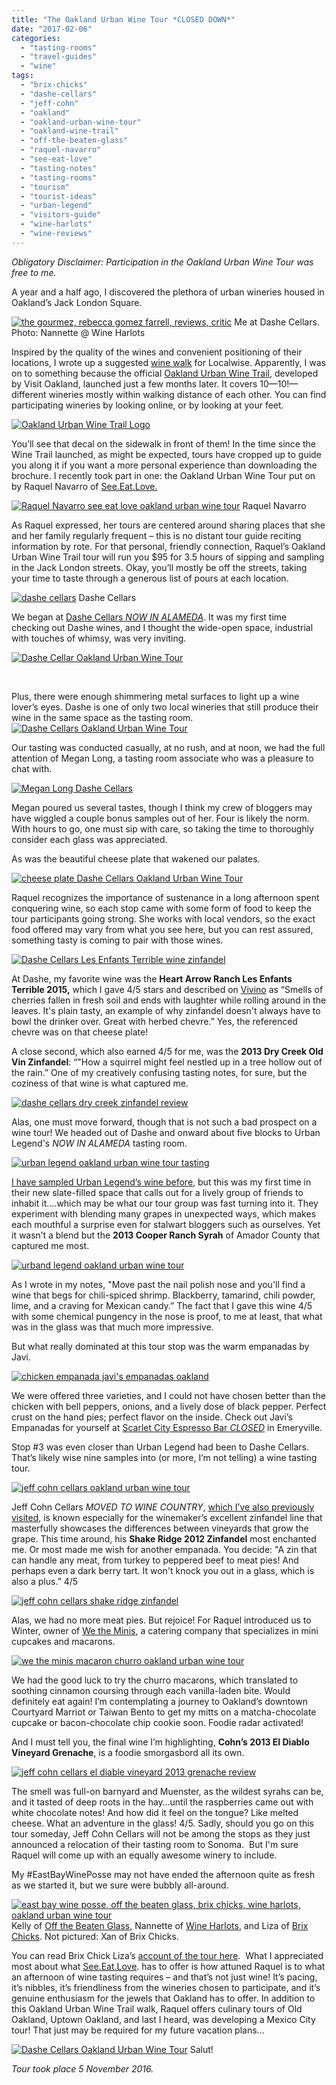 ```yaml
---
title: "The Oakland Urban Wine Tour *CLOSED DOWN*"
date: "2017-02-06"
categories:
  - "tasting-rooms"
  - "travel-guides"
  - "wine"
tags:
  - "brix-chicks"
  - "dashe-cellars"
  - "jeff-cohn"
  - "oakland"
  - "oakland-urban-wine-tour"
  - "oakland-wine-trail"
  - "off-the-beaten-glass"
  - "raquel-navarro"
  - "see-eat-love"
  - "tasting-notes"
  - "tasting-rooms"
  - "tourism"
  - "tourist-ideas"
  - "urban-legend"
  - "visitors-guide"
  - "wine-harlots"
  - "wine-reviews"
---
```


_Obligatory Disclaimer: Participation in the Oakland Urban Wine Tour was free to me._

A year and a half ago, I discovered the plethora of urban wineries housed in Oakland’s Jack London Square.




<div class="caption">

[![the gourmez, rebecca gomez farrell, reviews, critic](http://s3.amazonaws.com/thegourmez-wpmedia/2017/01/RGF-vespa-400x500.jpg)](http://s3.amazonaws.com/thegourmez-wpmedia/2017/01/RGF-vespa.jpg) Me at Dashe Cellars. Photo: Nannette @ Wine Harlots</div>


Inspired by the quality of the wines and convenient positioning of their locations, I wrote up a suggested [wine walk](https://www.localwise.com/a/49-a-winery-walking-tour-in-jack-london-square) for Localwise. Apparently, I was on to something because the official [Oakland Urban Wine Trail,](https://www.visitoakland.com/things-to-do/oakland-urban-wine-trail/) developed by Visit Oakland, launched just a few months later. It covers 10—10!—different wineries mostly within walking distance of each other. You can find participating wineries by looking online, or by looking at your feet.

[![Oakland Urban Wine Trail Logo](http://s3.amazonaws.com/thegourmez-wpmedia/2017/02/oaklandurbanwine-335x500.jpg)](http://s3.amazonaws.com/thegourmez-wpmedia/2017/02/oaklandurbanwine.jpg)

You’ll see that decal on the sidewalk in front of them! In the time since the Wine Trail launched, as might be expected, tours have cropped up to guide you along it if you want a more personal experience than downloading the brochure. I recently took part in one: the Oakland Urban Wine Tour put on by Raquel Navarro of [See.Eat.Love.](http://www.seeeatlove.com/)




<div class="caption">

[![Raquel Navarro see eat love oakland urban wine tour](http://s3.amazonaws.com/thegourmez-wpmedia/2017/02/UrbanWineTrail_07-360x500.jpg)](http://s3.amazonaws.com/thegourmez-wpmedia/2017/02/UrbanWineTrail_07.jpg) Raquel Navarro</div>


As Raquel expressed, her tours are centered around sharing places that she and her family regularly frequent – this is no distant tour guide reciting information by rote. For that personal, friendly connection, Raquel’s Oakland Urban Wine Trail tour will run you $95 for 3.5 hours of sipping and sampling in the Jack London streets. Okay, you’ll mostly be off the streets, taking your time to taste through a generous list of pours at each location.




<div class="caption">

[![dashe cellars](http://s3.amazonaws.com/thegourmez-wpmedia/2017/02/UrbanWineTrail_04-500x334.jpg)](http://s3.amazonaws.com/thegourmez-wpmedia/2017/02/UrbanWineTrail_04.jpg) Dashe Cellars</div>


We began at [Dashe Cellars *NOW IN ALAMEDA*](https://www.visitoakland.com/plugins/crm/count/?type=server&key=4_3090&val=5e48a1701650c96b7ad495b0f268875ce0330cb6665c2158b38484e2a5956d8fba9b96d81a74e5d6dbe6babb33859a8dfb865c2c23e11ef357). It was my first time checking out Dashe wines, and I thought the wide-open space, industrial with touches of whimsy, was very inviting.

[![Dashe Cellar Oakland Urban Wine Tour](http://s3.amazonaws.com/thegourmez-wpmedia/2017/02/UrbanWineTrail_01-381x500.jpg)](http://s3.amazonaws.com/thegourmez-wpmedia/2017/02/UrbanWineTrail_01.jpg)

 

Plus, there were enough shimmering metal surfaces to light up a wine lover’s eyes. Dashe is one of only two local wineries that still produce their wine in the same space as the tasting room. [![Dashe Cellars Oakland Urban Wine Tour](http://s3.amazonaws.com/thegourmez-wpmedia/2017/02/UrbanWineTrail_03-390x500.jpg)](http://s3.amazonaws.com/thegourmez-wpmedia/2017/02/UrbanWineTrail_03.jpg)

Our tasting was conducted casually, at no rush, and at noon, we had the full attention of Megan Long, a tasting room associate who was a pleasure to chat with.

[![Megan Long Dashe Cellars](http://s3.amazonaws.com/thegourmez-wpmedia/2017/02/UrbanWineTrail_09-500x334.jpg)](http://s3.amazonaws.com/thegourmez-wpmedia/2017/02/UrbanWineTrail_09.jpg)

Megan poured us several tastes, though I think my crew of bloggers may have wiggled a couple bonus samples out of her. Four is likely the norm. With hours to go, one must sip with care, so taking the time to thoroughly consider each glass was appreciated.

As was the beautiful cheese plate that wakened our palates.

[![cheese plate Dashe Cellars Oakland Urban Wine Tour](http://s3.amazonaws.com/thegourmez-wpmedia/2017/02/UrbanWineTrail_02-500x334.jpg)](http://s3.amazonaws.com/thegourmez-wpmedia/2017/02/UrbanWineTrail_02.jpg)

Raquel recognizes the importance of sustenance in a long afternoon spent conquering wine, so each stop came with some form of food to keep the tour participants going strong. She works with local vendors, so the exact food offered may vary from what you see here, but you can rest assured, something tasty is coming to pair with those wines.

[![Dashe Cellars Les Enfants Terrible wine zinfandel](http://s3.amazonaws.com/thegourmez-wpmedia/2017/02/UrbanWineTrail_12-362x500.jpg)](http://s3.amazonaws.com/thegourmez-wpmedia/2017/02/UrbanWineTrail_12.jpg)

At Dashe, my favorite wine was the **Heart Arrow Ranch Les Enfants Terrible 2015,** which I gave 4/5 stars and described on [Vivino](https://www.vivino.com/users/becca.gom) as “Smells of cherries fallen in fresh soil and ends with laughter while rolling around in the leaves. It's plain tasty, an example of why zinfandel doesn't always have to bowl the drinker over. Great with herbed chevre.” Yes, the referenced chevre was on that cheese plate!

A close second, which also earned 4/5 for me, was the **2013 Dry Creek Old Vin Zinfandel**: “"How a squirrel might feel nestled up in a tree hollow out of the rain.” One of my creatively confusing tasting notes, for sure, but the coziness of that wine is what captured me.

[![dashe cellars dry creek zinfandel review](http://s3.amazonaws.com/thegourmez-wpmedia/2017/02/UrbanWineTrail_16-334x500.jpg)](http://s3.amazonaws.com/thegourmez-wpmedia/2017/02/UrbanWineTrail_16.jpg)

Alas, one must move forward, though that is not such a bad prospect on a wine tour! We headed out of Dashe and onward about five blocks to Urban Legend's *NOW IN ALAMEDA* tasting room.

[![urban legend oakland urban wine tour tasting](http://s3.amazonaws.com/thegourmez-wpmedia/2017/02/UrbanWineTrail_20-500x436.jpg)](http://s3.amazonaws.com/thegourmez-wpmedia/2017/02/UrbanWineTrail_20.jpg)

[I have sampled Urban Legend’s wine before](https://thegourmez.com/blog/2015/07/28/urban-legend-cellars-tasting/), but this was my first time in their new slate-filled space that calls out for a lively group of friends to inhabit it….which may be what our tour group was fast turning into it. They experiment with blending many grapes in unexpected ways, which makes each mouthful a surprise even for stalwart bloggers such as ourselves. Yet it wasn’t a blend but the **2013 Cooper Ranch Syrah** of Amador County that captured me most.

[![urband legend oakland urban wine tour](http://s3.amazonaws.com/thegourmez-wpmedia/2017/02/UrbanWineTrail_28-500x334.jpg)](http://s3.amazonaws.com/thegourmez-wpmedia/2017/02/UrbanWineTrail_28.jpg)

As I wrote in my notes, "Move past the nail polish nose and you'll find a wine that begs for chili-spiced shrimp. Blackberry, tamarind, chili powder, lime, and a craving for Mexican candy.” The fact that I gave this wine 4/5 with some chemical pungency in the nose is proof, to me at least, that what was in the glass was that much more impressive.

But what really dominated at this tour stop was the warm empanadas by Javi.

[![chicken empanada javi's empanadas oakland](http://s3.amazonaws.com/thegourmez-wpmedia/2017/02/UrbanWineTrail_26-500x488.jpg)](http://s3.amazonaws.com/thegourmez-wpmedia/2017/02/UrbanWineTrail_26.jpg)

We were offered three varieties, and I could not have chosen better than the chicken with bell peppers, onions, and a lively dose of black pepper. Perfect crust on the hand pies; perfect flavor on the inside. Check out Javi’s Empanadas for yourself at [Scarlet City Espresso Bar *CLOSED*](http://www.scarletcityroasting.com/espresso-bar/) in Emeryville.

Stop #3 was even closer than Urban Legend had been to Dashe Cellars. That’s likely wise nine samples into (or more, I’m not telling) a wine tasting tour.

[![jeff cohn cellars oakland urban wine tour](http://s3.amazonaws.com/thegourmez-wpmedia/2017/02/UrbanWineTrail_33-500x334.jpg)](http://s3.amazonaws.com/thegourmez-wpmedia/2017/02/UrbanWineTrail_33.jpg)

Jeff Cohn Cellars *MOVED TO WINE COUNTRY*, [which I’ve also previously visited](https://thegourmez.com/blog/2015/07/16/jeff-cohn-cellars/), is known especially for the winemaker’s excellent zinfandel line that masterfully showcases the differences between vineyards that grow the grape. This time around, his **Shake Ridge 2012 Zinfandel** most enchanted me. Or most made me wish for another empanada. You decide: "A zin that can handle any meat, from turkey to peppered beef to meat pies! And perhaps even a dark berry tart. It won't knock you out in a glass, which is also a plus.” 4/5

[![jeff cohn cellars shake ridge zinfandel](http://s3.amazonaws.com/thegourmez-wpmedia/2017/02/UrbanWineTrail_37-334x500.jpg)](http://s3.amazonaws.com/thegourmez-wpmedia/2017/02/UrbanWineTrail_37.jpg)

Alas, we had no more meat pies. But rejoice! For Raquel introduced us to Winter, owner of [We the Minis](http://wetheminis.com/), a catering company that specializes in mini cupcakes and macarons.

[![we the minis macaron churro oakland urban wine tour](http://s3.amazonaws.com/thegourmez-wpmedia/2017/02/UrbanWineTrail_40-500x359.jpg)](http://s3.amazonaws.com/thegourmez-wpmedia/2017/02/UrbanWineTrail_40.jpg)

We had the good luck to try the churro macarons, which translated to soothing cinnamon coursing through each vanilla-laden bite. Would definitely eat again! I’m contemplating a journey to Oakland’s downtown Courtyard Marriot or Taiwan Bento to get my mitts on a matcha-chocolate cupcake or bacon-chocolate chip cookie soon. Foodie radar activated!

And I must tell you, the final wine I’m highlighting, **Cohn’s 2013 El Diablo Vineyard Grenache**, is a foodie smorgasbord all its own.

[![jeff cohn cellars el diable vineyard 2013 grenache review](http://s3.amazonaws.com/thegourmez-wpmedia/2017/02/UrbanWineTrail-41-334x500.jpg)](http://s3.amazonaws.com/thegourmez-wpmedia/2017/02/UrbanWineTrail-41.jpg)

The smell was full-on barnyard and Muenster, as the wildest syrahs can be, and it tasted of deep roots in the hay…until the raspberries came out with white chocolate notes! And how did it feel on the tongue? Like melted cheese. What an adventure in the glass! 4/5. Sadly, should you go on this tour someday, Jeff Cohn Cellars will not be among the stops as they just announced a relocation of their tasting room to Sonoma.  But I'm sure Raquel will come up with an equally awesome winery to include.

My #EastBayWinePosse may not have ended the afternoon quite as fresh as we started it, but we sure were bubbly all-around.




<div class="caption">

[![east bay wine posse, off the beaten glass, brix chicks, wine harlots, oakland urban wine tour](http://s3.amazonaws.com/thegourmez-wpmedia/2017/02/UrbanWineTrail_15-500x356.jpg)](http://s3.amazonaws.com/thegourmez-wpmedia/2017/02/UrbanWineTrail_15.jpg) Kelly of [Off the Beaten Glass,](https://t.co/OC0Txb3Mzp) Nannette of [Wine Harlots](http://wineharlots.com/), and Liza of [Brix Chicks](http://www.brixchicks.com/). Not pictured: Xan of Brix Chicks.</div>


You can read Brix Chick Liza’s [account of the tour here](http://www.brixchicks.com/2016/11/discovering-more-to-seeeatlove-in.html).  What I appreciated most about what [See.Eat.Love](http://www.seeeatlove.com/tours). has to offer is how attuned Raquel is to what an afternoon of wine tasting requires – and that’s not just wine! It’s pacing, it’s nibbles, it’s friendliness from the wineries chosen to participate, and it’s genuine enthusiasm for the jewels that Oakland has to offer. In addition to this Oakland Urban Wine Trail walk, Raquel offers culinary tours of Old Oakland, Uptown Oakland, and last I heard, was developing a Mexico City tour! That just may be required for my future vacation plans…




<div class="caption">

[![Dashe Cellars Oakland Urban Wine Tour](http://s3.amazonaws.com/thegourmez-wpmedia/2017/02/UrbanWineTrail_14-402x500.jpg)](http://s3.amazonaws.com/thegourmez-wpmedia/2017/02/UrbanWineTrail_14.jpg) Salut!</div>


_Tour took place 5 November 2016._
